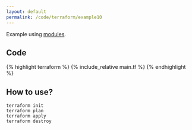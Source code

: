 ```yaml
---
layout: default
permalink: /code/terraform/example10
---
```


Example using [modules](https://www.terraform.io/docs/configuration/modules.html).

## Code

{% highlight terraform %}
{% include_relative main.tf %}
{% endhighlight %}

## How to use?

    terraform init
    terraform plan
    terraform apply
    terraform destroy
